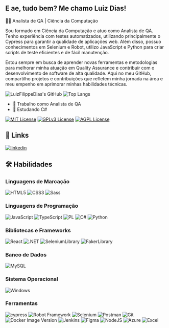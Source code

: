 ## E ae, tudo bem? Me chamo Luiz Dias! 

👨‍💻 Analista de QA | Ciência da Computação

Sou formado em Ciência da Computação e atuo como Analista de QA. Tenho experiência com testes automatizados, utilizando principalmente o Cypress para garantir a qualidade de aplicações web. Além disso, possuo conhecimentos em Selenium e Robot, utilizo JavaScript e Python para criar scripts de teste eficientes e de fácil manutenção.

Estou sempre em busca de aprender novas ferramentas e metodologias para melhorar minha atuação em Quality Assurance e contribuir com o desenvolvimento de software de alta qualidade. Aqui no meu GitHub, compartilho projetos e contribuições que refletem minha jornada na área e meu empenho em aprimorar minhas habilidades técnicas.

![LuizFilippeDias's GitHub](https://github-readme-stats.vercel.app/api?username=LuizFilippeDias\&show_icons=true)
![Top Langs](https://github-readme-stats.vercel.app/api/top-langs/?username=LuizFilippeDias\&layout=compact)  
- 🔭 Trabalho como Analista de QA
- 🌱 Estudando C#

[![MIT License](https://img.shields.io/badge/License-MIT-green.svg)](https://choosealicense.com/licenses/mit/)
[![GPLv3 License](https://img.shields.io/badge/License-GPL%20v3-yellow.svg)](https://opensource.org/licenses/)
[![AGPL License](https://img.shields.io/badge/license-AGPL-blue.svg)](http://www.gnu.org/licenses/agpl-3.0)


## 🔗 Links
[![linkedin](https://img.shields.io/badge/linkedin-0A66C2?style=for-the-badge&logo=linkedin&logoColor=white)](https://www.linkedin.com/in/luiz-guilherme-costa-filippe-dias/)

## 🛠 Habilidades

### Linguagens de Marcação
![HTML5](https://img.shields.io/badge/HTML5-E34F26?style=for-the-badge&logo=html5&logoColor=white) 
![CSS3](https://img.shields.io/badge/CSS3-1572B6?style=for-the-badge&logo=css3&logoColor=white)
![Sass](https://img.shields.io/badge/Sass-000?style=for-the-badge&logo=sass)

### Linguagens de Programação
![JavaScript](https://img.shields.io/badge/JavaScript-F7DF1E?style=for-the-badge&logo=javascript&logoColor=black)
![TypeScript](https://img.shields.io/badge/TypeScript-007ACC?style=for-the-badge&logo=typescript&logoColor=white)
![PL](https://img.shields.io/badge/PL%2FSQL-FFFFFF?style=for-the-badge&logo=oracle&logoColor=FF0000&labelColor=FFFFFF&color=FF0000)
![C#](https://img.shields.io/badge/C%23-239120?style=for-the-badge&logo=c-sharp&logoColor=white)
![Python](https://img.shields.io/badge/Python-FFFFFF?style=for-the-badge&logo=python&logoColor=3776AB&labelColor=FFFFFF&color=3776AB)


### Bibliotecas e Frameworks
![React](https://img.shields.io/badge/React-20232A?style=for-the-badge&logo=react&logoColor=61DAFB)
![.NET](https://img.shields.io/badge/.NET-5C2D91?style=for-the-badge&logo=.net&logoColor=white)
![SeleniumLibrary](https://img.shields.io/badge/SeleniumLibrary-FFFFFF?style=for-the-badge&logo=selenium&logoColor=43B02A&labelColor=FFFFFF&color=43B02A)
![FakerLibrary](https://img.shields.io/badge/FakerLibrary-FFFFFF?style=for-the-badge&labelColor=FFFFFF&color=7952B3)


### Banco de Dados
![MySQL](https://img.shields.io/badge/MySQL-00000F?style=for-the-badge&logo=mysql&logoColor=white)

### Sistema Operacional
![Windows](https://img.shields.io/badge/Windows-000?style=for-the-badge&logo=windows&logoColor=2CA5E0)

### Ferramentas
![cypress](https://img.shields.io/badge/-cypress-%23E5E5E5?style=for-the-badge&logo=cypress&logoColor=058a5e)
![Robot Framework](https://img.shields.io/badge/-Robot_Framework-%23646d7f?style=for-the-badge&logo=robot-framework&logoColor=white)
![Selenium](https://img.shields.io/badge/-selenium-%43B02A?style=for-the-badge&logo=selenium&logoColor=white)
![Postman](https://img.shields.io/badge/Postman-FF6C37?style=for-the-badge&logo=postman&logoColor=white)
![Git](https://img.shields.io/badge/GIT-E44C30?style=for-the-badge&logo=git&logoColor=white)
![Docker Image Version](https://img.shields.io/docker/v/library/redis?sort=semver&label=Docker&style=for-the-badge&logo=docker)
![Jenkins](https://img.shields.io/badge/-Jenkins-%232C5263?style=for-the-badge&logo=jenkins&logoColor=white)
![Figma](https://img.shields.io/badge/Figma-696969?style=for-the-badge&logo=figma&logoColor=figma)
![NodeJS](https://img.shields.io/badge/node.js-6DA55F?style=for-the-badge&logo=node.js&logoColor=white)
![Azure](https://img.shields.io/badge/Azure_DevOps-0078D7?style=for-the-badge&logo=azure-devops&logoColor=white)
![Excel](https://img.shields.io/badge/Microsoft_Excel-217346?style=for-the-badge&logo=microsoft-excel&logoColor=white)

